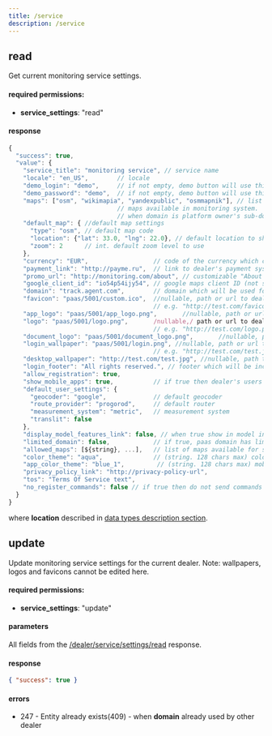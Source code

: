 ```yaml
---
title: /service
description: /service
---
```


## read

Get current monitoring service settings.

#### required permissions:

*   **service_settings**: "read"

#### response

```js
{
  "success": true,
  "value": {
    "service_title": "monitoring service", // service name
    "locale": "en_US",        // locale
    "demo_login": "demo",     // if not empty, demo button will use this login to authorize
    "demo_password": "demo",  // if not empty, demo button will use this password to authorize
    "maps": ["osm", "wikimapia", "yandexpublic", "osmmapnik"], // list of strings. 
                              // maps available in monitoring system. 
                              // when domain is platform owner's sub-domain then only free maps are available
    "default_map": { //default map settings
      "type": "osm", // default map code
      "location": {"lat": 33.0, "lng": 22.0}, // default location to show on the map (location object)
      "zoom": 2      // int. default zoom level to use
    },
    "currency": "EUR",                  // code of the currency which can be shown in UI
    "payment_link": "http://payme.ru",  // link to dealer's payment system. can be null or empty.
    "promo_url": "http://monitoring.com/about", // customizable "About company" url. can be null or empty
    "google_client_id": "io54p54ijy54", // google maps client ID (not supported by interface yet).
    "domain": "track.agent.com",        // domain which will be used for monitoring system
    "favicon": "paas/5001/custom.ico",  //nullable, path or url to dealer's interface favicon, 
                                        // e.g. "http://test.com/favicon.ico"
    "app_logo": "paas/5001/app_logo.png",       //nullable, path or url to dealer's mobile app logotype, 
    "logo": "paas/5001/logo.png",       /nullable,/ path or url to dealer's logotype, 
                                        // e.g. "http://test.com/logo.png"
    "document_logo": "paas/5001/document_logo.png",       //nullable, path or url to dealer's logotype for documents, 
    "login_wallpaper": "paas/5001/login.png", //nullable, path or url to dealer's interface login wallpaper, 
                                        // e.g. "http://test.com/test.jpg"
    "desktop_wallpaper": "http://test.com/test.jpg", //nullable, path to dealer's interface wallpaper.
    "login_footer": "All rights reserved.", // footer which will be included in login page. can be null.
    "allow_registration": true,
    "show_mobile_apps": true,           // if true then dealer's users can use mobile applications
    "default_user_settings": {
      "geocoder": "google",             // default geocoder
      "route_provider": "progorod",     // default router
      "measurement_system": "metric",   // measurement system
      "translit": false
    },
    "display_model_features_link": false, // when true show in model info link to squaregps.com (UI option)
    "limited_domain": false,            // if true, paas domain has limitations
    "allowed_maps": [${string}, ...],   // list of maps available for selection in "maps" list
    "color_theme": "aqua",              // (string. 128 chars max) color theme code or empty string (for default theme)
    "app_color_theme": "blue_1",         // (string. 128 chars max) mobile app color theme code or empty string (for default theme)
    "privacy_policy_link": "http://privacy-policy-url",
    "tos": "Terms Of Service text",
    "no_register_commands": false // if true then do not send commands to devices on activation
  }
}
```

where **location** described in [data types description section](../../../../backend-api/getting-started.md#data-types).

## update

Update monitoring service settings for the current dealer. Note: wallpapers, logos and favicons cannot be edited here. 

#### required permissions:

*   **service_settings**: "update"

#### parameters

All fields from the [/dealer/service/settings/read](#read) response.

#### response

```json
{ "success": true }
```

#### errors

*   247 - Entity already exists(409) - when **domain** already used by other dealer

